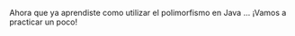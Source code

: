 Ahora que ya aprendiste como utilizar el polimorfismo en Java <i class="da da-java"></i>... 
¡Vamos a practicar un poco!